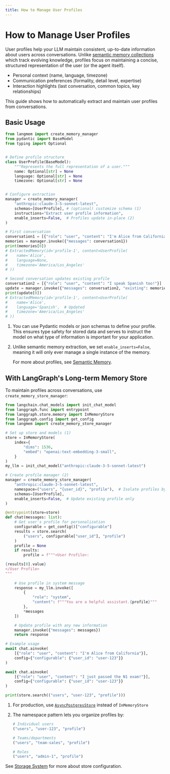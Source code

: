 ```yaml
---
title: How to Manage User Profiles
---
```


# How to Manage User Profiles

User profiles help your LLM maintain consistent, up-to-date information about users across conversations. Unlike [semantic memory collections](./extract_semantic_memories.md) which track evolving knowledge, profiles focus on maintaining a concise, structured representation of the user (or the agent itself).

- Personal context (name, language, timezone)
- Communication preferences (formality, detail level, expertise)
- Interaction highlights (last conversation, common topics, key relationships)

This guide shows how to automatically extract and maintain user profiles from conversations.

## Basic Usage

```python
from langmem import create_memory_manager
from pydantic import BaseModel
from typing import Optional


# Define profile structure
class UserProfile(BaseModel):
    """Represents the full representation of a user."""
    name: Optional[str] = None
    language: Optional[str] = None
    timezone: Optional[str] = None


# Configure extraction
manager = create_memory_manager(
    "anthropic:claude-3-5-sonnet-latest",
    schemas=[UserProfile], # (optional) customize schema (1)
    instructions="Extract user profile information",
    enable_inserts=False,  # Profiles update in-place (2)
)

# First conversation
conversation1 = [{"role": "user", "content": "I'm Alice from California"}]
memories = manager.invoke({"messages": conversation1})
print(memories[0])
# ExtractedMemory(id='profile-1', content=UserProfile(
#    name='Alice',
#    language=None,
#    timezone='America/Los_Angeles'
# ))

# Second conversation updates existing profile
conversation2 = [{"role": "user", "content": "I speak Spanish too!"}]
update = manager.invoke({"messages": conversation2, "existing": memories})
print(update[0])
# ExtractedMemory(id='profile-1', content=UserProfile(
#    name='Alice',
#    language='Spanish',  # Updated
#    timezone='America/Los_Angeles'
# ))
```

1. You can use Pydantic models or json schemas to define your profile. This ensures type safety for stored data and serves to instruct the model on what type of information is important for your application.

2. Unlike semantic memory extraction, we set `enable_inserts=False`, meaning it will only ever manage a single instance of the memory.

    For more about profiles, see [Semantic Memory](../concepts/conceptual_guide.md#semantic-memory-facts-and-knowledge).

## With LangGraph's Long-term Memory Store

To maintain profiles across conversations, use `create_memory_store_manager`:

```python
from langchain.chat_models import init_chat_model
from langgraph.func import entrypoint
from langgraph.store.memory import InMemoryStore
from langgraph.config import get_config
from langmem import create_memory_store_manager

# Set up store and models (1)
store = InMemoryStore(
    index={
        "dims": 1536,
        "embed": "openai:text-embedding-3-small",
    }
)
my_llm = init_chat_model("anthropic:claude-3-5-sonnet-latest")

# Create profile manager (2)
manager = create_memory_store_manager(
    "anthropic:claude-3-5-sonnet-latest",
    namespace=("users", "{user_id}", "profile"),  # Isolate profiles by user
    schemas=[UserProfile],
    enable_inserts=False,  # Update existing profile only
)

@entrypoint(store=store)
def chat(messages: list):
    # Get user's profile for personalization
    configurable = get_config()["configurable"]
    results = store.search(
        ("users", configurable["user_id"], "profile")
    )
    profile = None
    if results:
        profile = f"""<User Profile>:

{results[0].value}
</User Profile>
"""
    
    # Use profile in system message
    response = my_llm.invoke([
        {
            "role": "system",
            "content": f"""You are a helpful assistant.{profile}"""
        },
        *messages
    ])

    # Update profile with any new information
    manager.invoke({"messages": messages})
    return response

# Example usage
await chat.ainvoke(
    [{"role": "user", "content": "I'm Alice from California"}],
    config={"configurable": {"user_id": "user-123"}}
)

await chat.ainvoke(
    [{"role": "user", "content": "I just passed the N1 exam!"}],
    config={"configurable": {"user_id": "user-123"}}
)

print(store.search(("users", "user-123", "profile")))
```

1. For production, use [`AsyncPostgresStore`](https://langchain-ai.github.io/langgraph/reference/store/#langgraph.store.postgres.AsyncPostgresStore) instead of `InMemoryStore`

2. The namespace pattern lets you organize profiles by:
    ```python
    # Individual users
    ("users", "user-123", "profile")
    
    # Teams/departments
    ("users", "team-sales", "profile")
    
    # Roles
    ("users", "admin-1", "profile")
    ```

See [Storage System](../concepts/conceptual_guide.md#storage-system) for more about store configuration.
